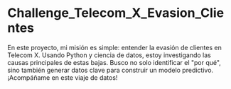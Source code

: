 # Challenge_Telecom_X_Evasion_Clientes
En este proyecto, mi misión es simple: entender la evasión de clientes en Telecom X. Usando Python y ciencia de datos, estoy investigando las causas principales de estas bajas. Busco no solo identificar el "por qué", sino también generar datos clave para construir un modelo predictivo. ¡Acompáñame en este viaje de datos!
